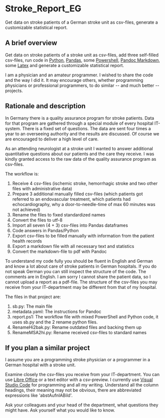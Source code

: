 # Stroke_Report_EG

Get data on stroke patients of a German stroke unit as csv-files, generate a customizable statistical report.

## A brief overview 

Get data on stroke patients of a stroke unit as csv-files, add three self-filled csv-files, run code in [Python](www.python.org),  [Pandas](https://pandas.pydata.org/), some [Powershell](https://en.wikipedia.org/wiki/PowerShell), [Pandoc Markdown](https://pandoc.org/), some [Latex](https://www.latex-project.org/) and generate a customizable statistical report. 

I am a physician and an amateur programmer. I wished to share the code and the way I did it. It may encourage others, whether programming physicians or professional programmers, to do similar -- and much better -- projects. 

## Rationale and description

In Germany there is a quality assurance program for stroke patients. Data for that program are gathered through a special module of every hospital IT-system. There is a fixed set of questions. The data are sent four times a year to an overseeing authority and the results are discussed. Of course we are encouraged to deliver a high level of care. 

As an attending neurologist at a stroke unit I wanted to answer additional quantitative questions about our patients and the care they receive. I was kindly granted access to the raw data of the quality assurance program as csv-files. 

The workflow is: 

1. Receive 4 csv-files (ischemic stroke, hemorrhagic stroke and two other files with administrative data)
2. Prepare 3 additional manually filled csv-files (which patients got referred to an endovascular treatment, which patients had echocardiography, why a door-to-needle-time of max 60 minutes was not achieved)
3. Rename the files to fixed standardized names
4. Convert the files to utf-8
5. Import all seven (4 + 3) csv-files into Pandas dataframes
6. Code answers in Pandas/Python
7. Export csv-files to be filled manually with information from the patient health records 
8. Export a markdown file with all necessary text and statistics 
9. Convert the markdown-file to pdf with Pandoc 

To understand my code fully you should be fluent in English and German and know a lot about care of stroke patients in German hospitals. If you do not speak German you can still inspect the structure of the code. The comments are in English. I am sorry I cannot share the patient data, so I cannot upload a report as a pdf-file. The structure of the csv-files you may receive from your IT-department may be different from that of my hospital. 

The files in that project are: 

1. sb.py: The main file 
2. metadata.yaml: The instructions for Pandoc
3. report.ps1: The workflow file with mixed PowerShell and Python code, it uses sb.py and the 2 rename python files.
4. RenameHi2bak.py: Rename outdated files and backing them up
5. RenameMSA2hi.py: Rename received csv-files to standard names

## If you plan a similar project 

I assume you are a programming stroke physician or a programmer in a German hospital with a stroke unit.  

Examine closely the csv-files you receive from your IT-department. You can use [Libre Office](https://de.libreoffice.org/) or a text editor with a csv-preview. I currently use [Visual Studio Code](https://code.visualstudio.com/) for programming and all my writing. Understand all the column headings, their meaning may not be obvious, there are abbreviated expressions like 'abstAufnIABild'. 

Ask your colleagues and your head of the department, what questions they might have. Ask yourself what you would like to know. 







